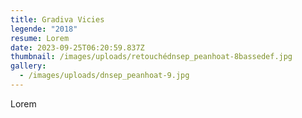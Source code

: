 ```yaml
---
title: Gradiva Vicies
legende: "2018"
resume: Lorem
date: 2023-09-25T06:20:59.837Z
thumbnail: /images/uploads/retouchédnsep_peanhoat-8bassedef.jpg
gallery:
  - /images/uploads/dnsep_peanhoat-9.jpg
---
```

L﻿orem